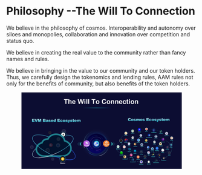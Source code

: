 # Philosophy --The Will To Connection

We believe in the philosophy of cosmos.  Interoperability and autonomy over siloes and monopolies, collaboration and innovation over competition and status quo.

We believe in creating the real value to the community rather than fancy names and rules.

We believe in bringing in the value to our community and our token holders. Thus, we carefully design the tokenomics and lending rules, AAM rules not only for the benefits of community, but also benefits of the token holders.



<figure><img src="../../.gitbook/assets/willtoconnection.png" alt=""><figcaption></figcaption></figure>
